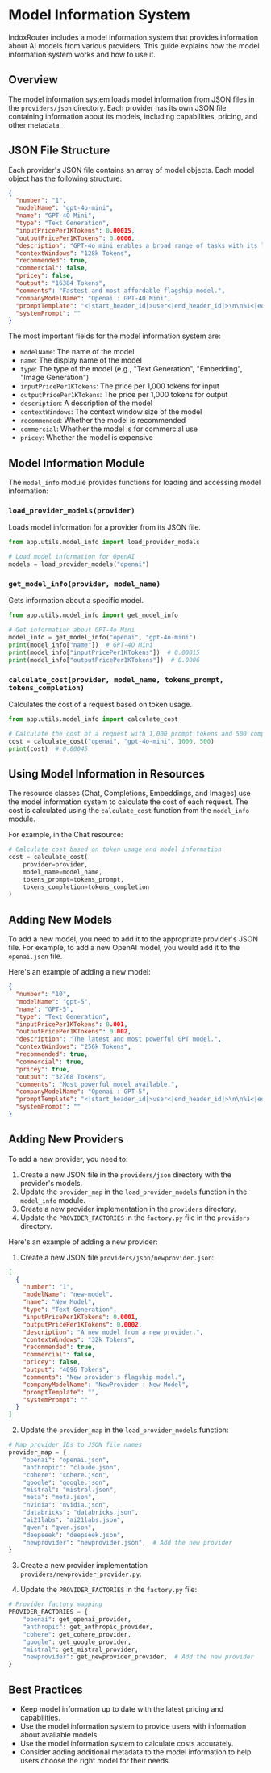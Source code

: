 # Model Information System

IndoxRouter includes a model information system that provides information about AI models from various providers. This guide explains how the model information system works and how to use it.

## Overview

The model information system loads model information from JSON files in the `providers/json` directory. Each provider has its own JSON file containing information about its models, including capabilities, pricing, and other metadata.

## JSON File Structure

Each provider's JSON file contains an array of model objects. Each model object has the following structure:

```json
{
  "number": "1",
  "modelName": "gpt-4o-mini",
  "name": "GPT-4O Mini",
  "type": "Text Generation",
  "inputPricePer1KTokens": 0.00015,
  "outputPricePer1KTokens": 0.0006,
  "description": "GPT-4o mini enables a broad range of tasks with its low cost and latency...",
  "contextWindows": "128k Tokens",
  "recommended": true,
  "commercial": false,
  "pricey": false,
  "output": "16384 Tokens",
  "comments": "Fastest and most affordable flagship model.",
  "companyModelName": "Openai : GPT-4O Mini",
  "promptTemplate": "<|start_header_id|>user<|end_header_id|>\n\n%1<|eot_id|><|start_header_id|>assistant<|end_header_id|>\n\n%2<|eot_id|>",
  "systemPrompt": ""
}
```

The most important fields for the model information system are:

- `modelName`: The name of the model
- `name`: The display name of the model
- `type`: The type of the model (e.g., "Text Generation", "Embedding", "Image Generation")
- `inputPricePer1KTokens`: The price per 1,000 tokens for input
- `outputPricePer1KTokens`: The price per 1,000 tokens for output
- `description`: A description of the model
- `contextWindows`: The context window size of the model
- `recommended`: Whether the model is recommended
- `commercial`: Whether the model is for commercial use
- `pricey`: Whether the model is expensive

## Model Information Module

The `model_info` module provides functions for loading and accessing model information:

### `load_provider_models(provider)`

Loads model information for a provider from its JSON file.

```python
from app.utils.model_info import load_provider_models

# Load model information for OpenAI
models = load_provider_models("openai")
```

### `get_model_info(provider, model_name)`

Gets information about a specific model.

```python
from app.utils.model_info import get_model_info

# Get information about GPT-4o Mini
model_info = get_model_info("openai", "gpt-4o-mini")
print(model_info["name"])  # GPT-4O Mini
print(model_info["inputPricePer1KTokens"])  # 0.00015
print(model_info["outputPricePer1KTokens"])  # 0.0006
```

### `calculate_cost(provider, model_name, tokens_prompt, tokens_completion)`

Calculates the cost of a request based on token usage.

```python
from app.utils.model_info import calculate_cost

# Calculate the cost of a request with 1,000 prompt tokens and 500 completion tokens
cost = calculate_cost("openai", "gpt-4o-mini", 1000, 500)
print(cost)  # 0.00045
```

## Using Model Information in Resources

The resource classes (Chat, Completions, Embeddings, and Images) use the model information system to calculate the cost of each request. The cost is calculated using the `calculate_cost` function from the `model_info` module.

For example, in the Chat resource:

```python
# Calculate cost based on token usage and model information
cost = calculate_cost(
    provider=provider,
    model_name=model_name,
    tokens_prompt=tokens_prompt,
    tokens_completion=tokens_completion
)
```

## Adding New Models

To add a new model, you need to add it to the appropriate provider's JSON file. For example, to add a new OpenAI model, you would add it to the `openai.json` file.

Here's an example of adding a new model:

```json
{
  "number": "10",
  "modelName": "gpt-5",
  "name": "GPT-5",
  "type": "Text Generation",
  "inputPricePer1KTokens": 0.001,
  "outputPricePer1KTokens": 0.002,
  "description": "The latest and most powerful GPT model.",
  "contextWindows": "256k Tokens",
  "recommended": true,
  "commercial": true,
  "pricey": true,
  "output": "32768 Tokens",
  "comments": "Most powerful model available.",
  "companyModelName": "Openai : GPT-5",
  "promptTemplate": "<|start_header_id|>user<|end_header_id|>\n\n%1<|eot_id|><|start_header_id|>assistant<|end_header_id|>\n\n%2<|eot_id|>",
  "systemPrompt": ""
}
```

## Adding New Providers

To add a new provider, you need to:

1. Create a new JSON file in the `providers/json` directory with the provider's models.
2. Update the `provider_map` in the `load_provider_models` function in the `model_info` module.
3. Create a new provider implementation in the `providers` directory.
4. Update the `PROVIDER_FACTORIES` in the `factory.py` file in the `providers` directory.

Here's an example of adding a new provider:

1. Create a new JSON file `providers/json/newprovider.json`:

```json
[
  {
    "number": "1",
    "modelName": "new-model",
    "name": "New Model",
    "type": "Text Generation",
    "inputPricePer1KTokens": 0.0001,
    "outputPricePer1KTokens": 0.0002,
    "description": "A new model from a new provider.",
    "contextWindows": "32k Tokens",
    "recommended": true,
    "commercial": false,
    "pricey": false,
    "output": "4096 Tokens",
    "comments": "New provider's flagship model.",
    "companyModelName": "NewProvider : New Model",
    "promptTemplate": "",
    "systemPrompt": ""
  }
]
```

2. Update the `provider_map` in the `load_provider_models` function:

```python
# Map provider IDs to JSON file names
provider_map = {
    "openai": "openai.json",
    "anthropic": "claude.json",
    "cohere": "cohere.json",
    "google": "google.json",
    "mistral": "mistral.json",
    "meta": "meta.json",
    "nvidia": "nvidia.json",
    "databricks": "databricks.json",
    "ai21labs": "ai21labs.json",
    "qwen": "qwen.json",
    "deepseek": "deepseek.json",
    "newprovider": "newprovider.json",  # Add the new provider
}
```

3. Create a new provider implementation `providers/newprovider_provider.py`.

4. Update the `PROVIDER_FACTORIES` in the `factory.py` file:

```python
# Provider factory mapping
PROVIDER_FACTORIES = {
    "openai": get_openai_provider,
    "anthropic": get_anthropic_provider,
    "cohere": get_cohere_provider,
    "google": get_google_provider,
    "mistral": get_mistral_provider,
    "newprovider": get_newprovider_provider,  # Add the new provider
}
```

## Best Practices

- Keep model information up to date with the latest pricing and capabilities.
- Use the model information system to provide users with information about available models.
- Use the model information system to calculate costs accurately.
- Consider adding additional metadata to the model information to help users choose the right model for their needs.
